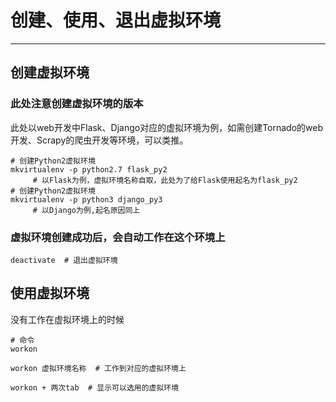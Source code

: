 # 创建、使用、退出虚拟环境

---

## 创建虚拟环境

### 此处注意创建虚拟环境的版本

此处以web开发中Flask、Django对应的虚拟环境为例，如需创建Tornado的web开发、Scrapy的爬虫开发等环境，可以类推。
```
# 创建Python2虚拟环境
mkvirtualenv -p python2.7 flask_py2
     # 以Flask为例，虚拟环境名称自取，此处为了给Flask使用起名为flask_py2
# 创建Python2虚拟环境
mkvirtualenv -p python3 django_py3
     # 以Django为例,起名原因同上
```

### 虚拟环境创建成功后，会自动工作在这个环境上

```
deactivate  # 退出虚拟环境
```

## 使用虚拟环境

没有工作在虚拟环境上的时候

```
# 命令
workon
```

`workon 虚拟环境名称  # 工作到对应的虚拟环境上`

`workon + 两次tab  # 显示可以选用的虚拟环境`

